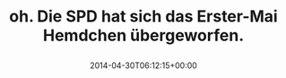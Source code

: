 ---
retweeted: false
source: <a href="http://www.myplume.com/" rel="nofollow">Plume for Android</a>
entities:
  user_mentions: []
  urls: []
  symbols: []
  media:
  - expanded_url: https://twitter.com/bascht/status/461387538130010112/photo/1
    indices:
    - '59'
    - '81'
    url: http://t.co/QCLwEiapon
    media_url: http://pbs.twimg.com/media/BmcthXTIMAA9DKW.jpg
    id_str: '461387538041942016'
    id: '461387538041942016'
    media_url_https: https://pbs.twimg.com/media/BmcthXTIMAA9DKW.jpg
    sizes:
      medium:
        w: '387'
        h: '516'
        resize: fit
      small:
        w: '387'
        h: '516'
        resize: fit
      thumb:
        w: '150'
        h: '150'
        resize: crop
      large:
        w: '387'
        h: '516'
        resize: fit
    type: photo
    display_url: pic.twitter.com/QCLwEiapon
  hashtags: []
display_text_range:
- '0'
- '81'
favorite_count: '0'
id_str: '461387538130010112'
truncated: false
retweet_count: '0'
id: '461387538130010112'
possibly_sensitive: false
created_at: Wed Apr 30 06:12:15 +0000 2014
favorited: false
full_text: oh. Die SPD hat sich das Erster-Mai Hemdchen übergeworfen.
lang: de
extended_entities:
  media:
  - expanded_url: https://twitter.com/bascht/status/461387538130010112/photo/1
    indices:
    - '59'
    - '81'
    url: http://t.co/QCLwEiapon
    media_url: http://pbs.twimg.com/media/BmcthXTIMAA9DKW.jpg
    id_str: '461387538041942016'
    id: '461387538041942016'
    media_url_https: https://pbs.twimg.com/media/BmcthXTIMAA9DKW.jpg
    sizes:
      medium:
        w: '387'
        h: '516'
        resize: fit
      small:
        w: '387'
        h: '516'
        resize: fit
      thumb:
        w: '150'
        h: '150'
        resize: crop
      large:
        w: '387'
        h: '516'
        resize: fit
    type: photo
    display_url: pic.twitter.com/QCLwEiapon
tags:
- pesos/twitter
date: '2014-04-30T06:12:15+00:00'
src: https://twitter.com/bascht/status/461387538130010112
original_url: https://twitter.com/bascht/status/461387538130010112
type: twitter_tweet
media_url: https://img.bascht.com/twitter/pbs.twimg.com/media/BmcthXTIMAA9DKW.jpg
text: oh. Die SPD hat sich das Erster-Mai Hemdchen übergeworfen.
title: 'oh. Die SPD hat sich das Erster-Mai Hemdchen übergeworfen.

  '

---